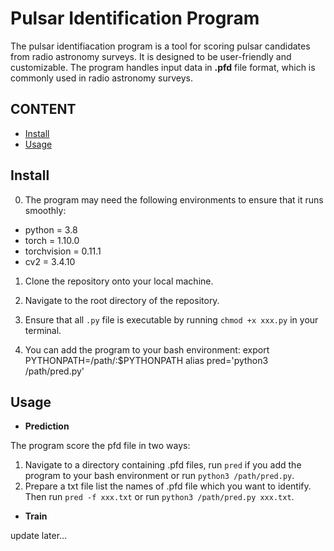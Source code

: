 # Pulsar Identification Program

The pulsar identifiacation program is a tool for scoring pulsar candidates from radio astronomy surveys. It is designed to be user-friendly and customizable. The program handles input data in __.pfd__ file format, which is commonly used in radio astronomy surveys.

## CONTENT
- [Install](#index1)
- [Usage](#index2)

## <span id="index1">Install</span>

0. The program may need the following environments to ensure that it runs smoothly: 

 - python = 3.8
 - torch = 1.10.0
 - torchvision = 0.11.1
 - cv2 = 3.4.10

1.  Clone the repository onto your local machine.
   
2.  Navigate to the root directory of the repository.
   
3.  Ensure that all `.py` file is executable by running `chmod +x xxx.py` in your terminal.
   
4. You can add the program to your bash environment:
	export PYTHONPATH=/path/:$PYTHONPATH
	alias pred='python3 /path/pred.py'


## <span id="index2">Usage</span>

- __Prediction__

The program score the pfd file in two ways:
1. Navigate to a directory containing .pfd files, run `pred` if you add the program to your bash environment or run `python3 /path/pred.py`.
2. Prepare a txt file list the names of .pfd file which you want to identify. Then run `pred -f xxx.txt` or run `python3 /path/pred.py xxx.txt`.

- __Train__

update later...
